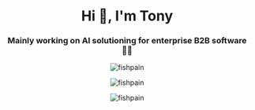 <h1 align="center">Hi 👋, I'm Tony</h1>
<h3 align="center">Mainly working on AI solutioning for enterprise B2B software 👨‍💻</h3>

<p align="center">
<img src="https://komarev.com/ghpvc/?username=fishpain&label=Visitors&color=0e75b6&style=plastic" alt="fishpain" /> 
</p>

<p align="center">
<img align="center" src="https://github-readme-stats.vercel.app/api/top-langs?username=fishpain&show_icons=true&theme=dark&locale=en&layout=compact" alt="fishpain" />
</p>

<p align="center">
<img align="center" src="https://github-readme-stats.vercel.app/api?username=fishpain&show_icons=true&theme=dark&hide_title=true" alt="fishpain" />
</p>
